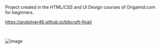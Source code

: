 Project created in the HTML/CSS and UI Design courses of Origamid.com for beginners.

https://andoliver46.github.io/bikcraft-final/

</br>

![image](https://user-images.githubusercontent.com/101358552/231602810-a9c1898d-76f1-4527-8e1f-0b9aa530952d.png)

